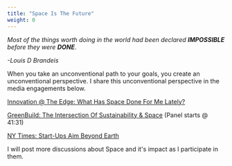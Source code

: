 ```yaml
---
title: "Space Is The Future"
weight: 0
---
```



*Most of the things worth doing in the world had been declared **IMPOSSIBLE** before they were **DONE***. 

*-Louis D Brandeis*


When you take an unconventional path to your goals, you create an unconventional perspective. I share this unconventional perspective in the media engagements below.


[Innovation @ The Edge: What Has Space Done For Me Lately?](https://www.youtube.com/watch?app=desktop&v=GVGLGgLq9eg&t=2s)

[GreenBuild: The Intersection Of Sustainability & Space](https://vimeo.com/616943144) (Panel starts @ 41:31)

[NY Times: Start-Ups Aim Beyond Earth](https://www.nytimes.com/2021/07/07/technology/space-start-ups.html)

I will post more discussions about Space and it's impact as I participate in them. 